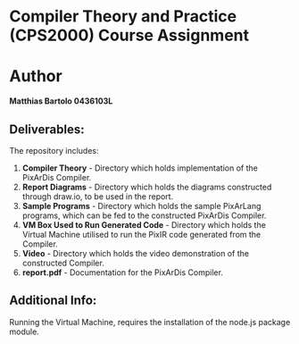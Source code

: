 # Compiler Theory and Practice (CPS2000) Course Assignment 

# Author
**Matthias Bartolo 0436103L**

## Deliverables:
The repository includes:<br />
1. **Compiler Theory** - Directory which holds implementation of the PixArDis Compiler.
2. **Report Diagrams** - Directory which holds the diagrams constructed through draw.io, to be used in the report.
3. **Sample Programs** - Directory which holds the sample PixArLang programs, which can be fed to the constructed PixArDis Compiler.
4. **VM Box Used to Run Generated Code** - Directory which holds the Virtual Machine utilised to run the PixIR code generated from the Compiler.
5. **Video** - Directory which holds the video demonstration of the constructed Compiler.
6. **report.pdf** - Documentation for the PixArDis Compiler.

## Additional Info:
Running the Virtual Machine, requires the installation of the node.js package module.<br />

